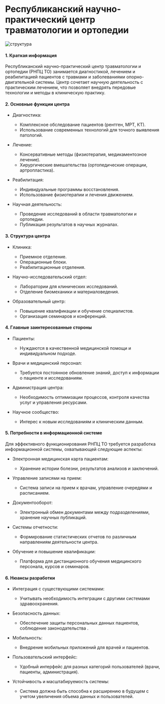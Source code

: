 # Республиканский научно-практический центр травматологии и ортопедии

![структура](https://raw.githubusercontent.com/saiamaleykum/information-systems/9a928c323c73e8e6ab41b0a761e129aa900682e7/структура.png)

#### 1. Краткая информация
Республиканский научно-практический центр травматологии и ортопедии (РНПЦ ТО) занимается диагностикой, лечением и реабилитацией пациентов с травмами и заболеваниями опорно-двигательной системы. Центр сочетает научную деятельность с практическим лечением, что позволяет внедрять передовые технологии и методы в клиническую практику.

#### 2. Основные функции центра
- Диагностика:
   - Комплексное обследование пациентов (рентген, МРТ, КТ).
   - Использование современных технологий для точного выявления патологий.

- Лечение:
   - Консервативные методы (физиотерапия, медикаментозное лечение).
   - Хирургические вмешательства (ортопедические операции, артропластика).

- Реабилитация:
   - Индивидуальные программы восстановления.
   - Использование физиотерапии и лечения движением.

- Научная деятельность:
   - Проведение исследований в области травматологии и ортопедии.
   - Публикация результатов в научных журналах.

#### 3. Структура центра
- Клиника:
   - Приемное отделение.
   - Операционные блоки.
   - Реабилитационные отделения.

- Научно-исследовательский отдел:
   - Лаборатории для клинических исследований.
   - Отделение биомеханики и материаловедения.

- Образовательный центр:
   - Повышение квалификации и обучение специалистов.
   - Организация семинаров и конференций.

#### 4. Главные заинтересованные стороны
- Пациенты:
   - Нуждаются в качественной медицинской помощи и индивидуальном подходе.

- Врачи и медицинский персонал:
   - Требуется постоянное обновление знаний, доступ к информации о пациенте и исследованиям.

- Администрация центра:
   - Необходимость оптимизации процессов, контроля качества услуг и управления ресурсами.

- Научное сообщество:
    - Интерес к новым исследованиям и клиническим данным.

#### 5. Потребности в информационной системе
Для эффективного функционирования РНПЦ ТО требуется разработка информационной системы, охватывающей следующие аспекты:

- Электронная медицинская карта пациентам:
   -  Хранение истории болезни, результатов анализов и заключений.
 
- Управление записями на прием:
    - Система записи на прием к врачам, управление очередями и расписанием.

- Документооборот:
  -  Электронный обмен документами между подразделениями, хранение научных публикаций.

- Системы отчетности:
   - Формирование статистических отчетов по различным направлениям деятельности центра.

- Обучение и повышение квалификации:
   - Платформа для дистанционного обучения медицинского персонала, курсов и семинаров.

#### 6. Нюансы разработки
- Интеграция с существующими системами:
   - Учитывать необходимость интеграции с другими системами здравоохранения.

- Безопасность данных:
   - Обеспечение защиты персональных данных пациентов, соблюдение законодательства .

- Мобильность:
   - Внедрение мобильных приложений для врачей и пациентов.

- Пользовательский интерфейс:
   - Удобный интерфейс для разных категорий пользователей (врачи, пациенты, администрация).

- Устойчивость и масштабируемость системы:
   - Система должна быть способна к расширению в будущем с учетом увеличения объема данных и пользователей.
